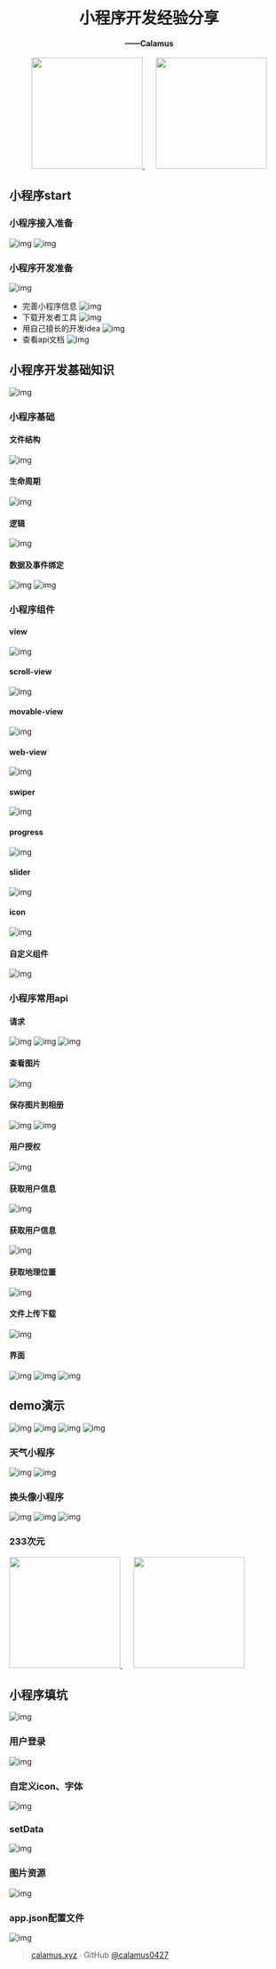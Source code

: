 <h1 align="center">小程序开发经验分享
</h1>


<p align="center">
  <b>——Calamus</b>
  <br><br>
  <a href="https://www.calamus.xyz">
    <img src="./img/2.jpg" width=200>
    <img src="./img/tx.jpg" style="margin-left:20px;" width=200>  
  </a>
</p>

## 小程序start
### 小程序接入准备
![img](./image/幻灯片4.jpg)
![img](./image/图片1.png)

### 小程序开发准备
![img](./image/小程序开发准备.png)
- 完善小程序信息
![img](./image/图片3.png)
- 下载开发者工具
![img](./image/图片2.png)
- 用自己擅长的开发idea
![img](./image/图片5.png)
- 查看api文档
![img](./image/图片4.png)


## 小程序开发基础知识
![img](./image/幻灯片9.jpg)

### 小程序基础
#### 文件结构
![img](./image/幻灯片10.jpg)

#### 生命周期
![img](./image/幻灯片11.jpg)

#### 逻辑
![img](./image/幻灯片12.jpg)

#### 数据及事件绑定
![img](./image/幻灯片13.jpg)
![img](./image/幻灯片14.jpg)

### 小程序组件

#### view
![img](./image/幻灯片16.jpg)
#### scroll-view
![img](./image/幻灯片17.jpg)

#### movable-view
![img](./image/幻灯片19.jpg)

#### web-view
![img](./image/幻灯片18.jpg)

#### swiper
![img](./image/幻灯片20.jpg)

#### progress
![img](./image/幻灯片21.jpg)

#### slider
![img](./image/幻灯片22.jpg)

#### icon
![img](./image/幻灯片23.jpg)

#### 自定义组件
![img](./image/幻灯片25.jpg)

### 小程序常用api
#### 请求
![img](./image/幻灯片27.jpg)
![img](./image/图片9.png)
![img](./image/图片10.png)


#### 查看图片
![img](./image/幻灯片23.jpg)

#### 保存图片到相册
![img](./image/幻灯片30.jpg)
![img](./image/幻灯片31.jpg)


#### 用户授权
![img](./image/幻灯片32.jpg)

#### 获取用户信息
![img](./image/幻灯片33.jpg)

#### 获取用户信息
![img](./image/幻灯片23.jpg)

#### 获取地理位置
![img](./image/幻灯片29.jpg)

#### 文件上传下载
![img](./image/幻灯片28.jpg)

#### 界面
![img](./image/幻灯片34.jpg)
![img](./image/model.gif)
![img](./image/图片11.png)

## demo演示
![img](./image/timeline.gif)
![img](./image/图片6.png)
![img](./image/图片7.png)
![img](./image/图片8.png)

### 天气小程序
![img](./image/幻灯片35.jpg)
![img](./image/幻灯片36.jpg)

### 换头像小程序
![img](./image/幻灯片37.jpg)
![img](./image/幻灯片38.jpg)
![img](./image/canvas.gif)

### 233次元
<a href="https://www.calamus.xyz">
    <img src="./image/233.jpg" width=200>
    <img src="./img/2.jpg" style="margin-left:20px;" width=200>  
</a>

## 小程序填坑
![img](./image/幻灯片49.jpg)

### 用户登录
![img](./image/幻灯片53.jpg)

### 自定义icon、字体
![img](./image/自定义icon.png)

### setData
![img](./image/幻灯片51.jpg)

### 图片资源
![img](./image/幻灯片52.jpg)

### app.json配置文件
![img](./image/幻灯片55.jpg)


> [calamus.xyz](https://www.calamus.xyz) · GitHub [@calamus0427](https://github.com/calamus0427) 